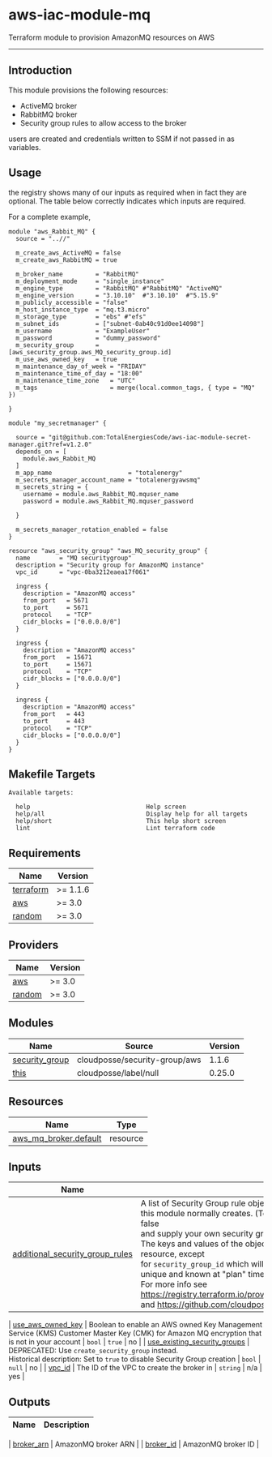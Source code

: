 # aws-iac-module-mq


<!--




  ** DO NOT EDIT THIS FILE
  **
  ** This file was automatically generated by the `build-harness`.
  ** 1) Make all changes to `README.yaml`
  ** 2) Run `make init` (you only need to do this once)
  ** 3) Run`make readme` to rebuild this file.
  **
  ** (We maintain HUNDREDS of open source projects. This is how we maintain our sanity.)
  **





-->

Terraform module to provision AmazonMQ resources on AWS

---


## Introduction

This module provisions the following resources:
  - ActiveMQ broker
  - RabbitMQ broker
  - Security group rules to allow access to the broker

users are created and credentials written to SSM if not passed in as variables.



## Usage

the registry shows many of our inputs as required when in fact they are optional.
The table below correctly indicates which inputs are required.



For a complete example,

```hcl 
module "aws_Rabbit_MQ" {
  source = "..//"

  m_create_aws_ActiveMQ = false
  m_create_aws_RabbitMQ = true

  m_broker_name         = "RabbitMQ"
  m_deployment_mode     = "single_instance"
  m_engine_type         = "RabbitMQ" #"RabbitMQ" "ActiveMQ"
  m_engine_version      = "3.10.10"  #"3.10.10"  #"5.15.9"
  m_publicly_accessible = "false"
  m_host_instance_type  = "mq.t3.micro"
  m_storage_type        = "ebs" #"efs"
  m_subnet_ids          = ["subnet-0ab40c91d0ee14098"]
  m_username            = "ExampleUser"
  m_password            = "dummy_password"
  m_security_group      = [aws_security_group.aws_MQ_security_group.id]
  m_use_aws_owned_key   = true
  m_maintenance_day_of_week = "FRIDAY"
  m_maintenance_time_of_day = "18:00"
  m_maintenance_time_zone   = "UTC"
  m_tags                    = merge(local.common_tags, { type = "MQ" })

}

module "my_secretmanager" {

  source = "git@github.com:TotalEnergiesCode/aws-iac-module-secret-manager.git?ref=v1.2.0"
  depends_on = [
    module.aws_Rabbit_MQ
  ]
  m_app_name                     = "totalenergy"
  m_secrets_manager_account_name = "totalenergyawsmq"
  m_secrets_string = {
    username = module.aws_Rabbit_MQ.mquser_name
    password = module.aws_Rabbit_MQ.mquser_password

  }

  m_secrets_manager_rotation_enabled = false
}

resource "aws_security_group" "aws_MQ_security_group" {
  name        = "MQ securitygroup"
  description = "Security group for AmazonMQ instance"
  vpc_id      = "vpc-0ba3212eaea17f061"

  ingress {
    description = "AmazonMQ access"
    from_port   = 5671
    to_port     = 5671
    protocol    = "TCP"
    cidr_blocks = ["0.0.0.0/0"]
  }

  ingress {
    description = "AmazonMQ access"
    from_port   = 15671
    to_port     = 15671
    protocol    = "TCP"
    cidr_blocks = ["0.0.0.0/0"]
  }

  ingress {
    description = "AmazonMQ access"
    from_port   = 443
    to_port     = 443
    protocol    = "TCP"
    cidr_blocks = ["0.0.0.0/0"]
  }
}

  ```






<!-- markdownlint-disable -->
## Makefile Targets
```text
Available targets:

  help                                Help screen
  help/all                            Display help for all targets
  help/short                          This help short screen
  lint                                Lint terraform code

```
<!-- markdownlint-restore -->
<!-- markdownlint-disable -->
## Requirements

| Name | Version |
|------|---------|
| <a name="requirement_terraform"></a> [terraform](#requirement\_terraform) | >=  1.1.6 |
| <a name="requirement_aws"></a> [aws](#requirement\_aws) | >= 3.0 |
| <a name="requirement_random"></a> [random](#requirement\_random) | >= 3.0 |

## Providers

| Name | Version |
|------|---------|
| <a name="provider_aws"></a> [aws](#provider\_aws) | >= 3.0 |
| <a name="provider_random"></a> [random](#provider\_random) | >= 3.0 |

## Modules

| Name | Source | Version |
|------|--------|---------|
| <a name="module_security_group"></a> [security\_group](#module\_security\_group) | cloudposse/security-group/aws |1.1.6 |
| <a name="module_this"></a> [this](#module\_this) | cloudposse/label/null | 0.25.0 |

## Resources

| Name | Type |
|------|------|
| [aws_mq_broker.default](https://registry.terraform.io/providers/hashicorp/aws/latest/docs/resources/mq_broker) | resource |

## Inputs

| Name | Description | Type | Default | Required |
|------|-------------|------|---------|:--------:|
| <a name="input_additional_security_group_rules"></a> [additional\_security\_group\_rules](#input\_additional\_security\_group\_rules) | A list of Security Group rule objects to add to the created security group, in addition to the ones<br>this module normally creates. (To suppress the module's rules, set `create_security_group` to false<br>and supply your own security group(s) via `associated_security_group_ids`.)<br>The keys and values of the objects are fully compatible with the `aws_security_group_rule` resource, except<br>for `security_group_id` which will be ignored, and the optional "key" which, if provided, must be unique and known at "plan" time.<br>For more info see https://registry.terraform.io/providers/hashicorp/aws/latest/docs/resources/security_group_rule<br>and https://github.com/cloudposse/terraform-aws-security-group. | `list(any)` | `[]` | no |

| <a name="input_use_aws_owned_key"></a> [use\_aws\_owned\_key](#input\_use\_aws\_owned\_key) | Boolean to enable an AWS owned Key Management Service (KMS) Customer Master Key (CMK) for Amazon MQ encryption that is not in your account | `bool` | `true` | no |
| <a name="input_use_existing_security_groups"></a> [use\_existing\_security\_groups](#input\_use\_existing\_security\_groups) | DEPRECATED: Use `create_security_group` instead.<br>Historical description: Set to `true` to disable Security Group creation | `bool` | `null` | no |
| <a name="input_vpc_id"></a> [vpc\_id](#input\_vpc\_id) | The ID of the VPC to create the broker in | `string` | n/a | yes |

## Outputs

| Name | Description |
|------|-------------|

| <a name="output_broker_arn"></a> [broker\_arn](#output\_broker\_arn) | AmazonMQ broker ARN |
| <a name="output_broker_id"></a> [broker\_id](#output\_broker\_id) | AmazonMQ broker ID |
